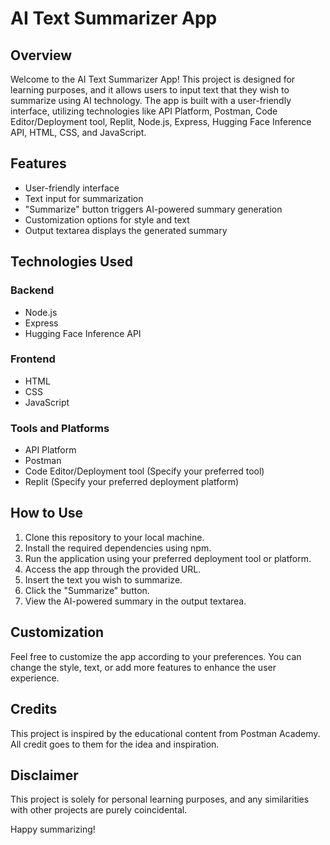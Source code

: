 # AI Text Summarizer App

## Overview

Welcome to the AI Text Summarizer App! This project is designed for learning purposes, and it allows users to input text that they wish to summarize using AI technology. The app is built with a user-friendly interface, utilizing technologies like API Platform, Postman, Code Editor/Deployment tool, Replit, Node.js, Express, Hugging Face Inference API, HTML, CSS, and JavaScript.

## Features

- User-friendly interface
- Text input for summarization
- "Summarize" button triggers AI-powered summary generation
- Customization options for style and text
- Output textarea displays the generated summary

## Technologies Used

### Backend

- Node.js
- Express
- Hugging Face Inference API

### Frontend

- HTML
- CSS
- JavaScript

### Tools and Platforms

- API Platform
- Postman
- Code Editor/Deployment tool (Specify your preferred tool)
- Replit (Specify your preferred deployment platform)

## How to Use

1. Clone this repository to your local machine.
2. Install the required dependencies using npm.
3. Run the application using your preferred deployment tool or platform.
4. Access the app through the provided URL.
5. Insert the text you wish to summarize.
6. Click the "Summarize" button.
7. View the AI-powered summary in the output textarea.

## Customization

Feel free to customize the app according to your preferences. You can change the style, text, or add more features to enhance the user experience.

## Credits

This project is inspired by the educational content from Postman Academy. All credit goes to them for the idea and inspiration.

## Disclaimer

This project is solely for personal learning purposes, and any similarities with other projects are purely coincidental.

Happy summarizing!
